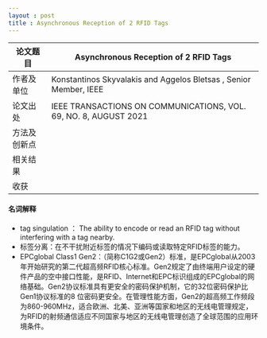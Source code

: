 ```yaml
---
layout : post
title : Asynchronous Reception of 2 RFID Tags   
---
```


<script src="https://polyfill.io/v3/polyfill.min.js?features=es6"></script>
<script id="MathJax-script" async src="https://cdn.jsdelivr.net/npm/mathjax@3/es5/tex-mml-chtml.js"></script>
| 论文题目     | Asynchronous Reception of 2 RFID Tags                        |
| ------------ | ------------------------------------------------------------ |
| 作者及单位   | Konstantinos Skyvalakis and Aggelos Bletsas , Senior Member, IEEE |
| 论文出处     | IEEE TRANSACTIONS ON COMMUNICATIONS, VOL. 69, NO. 8, AUGUST 2021 |
| 方法及创新点 |                                                              |
| 相关结果     |                                                              |
| 收获         |                                                              |



#### 名词解释

* tag singulation ： The ability to encode or read an RFID tag without interfering with a tag nearby.
* 标签分离：在不干扰附近标签的情况下编码或读取特定RFID标签的能力。
* EPCglobal Class1 Gen2：（简称C1G2或Gen2）标准，是EPCglobal从2003年开始研究的第二代超高频RFID核心标准。Gen2规定了由终端用户设定的硬件产品的空中接口性能，是RFID、Internet和EPC标识组成的EPCglobal的网络基础。Gen2协议标准具有更安全的密码保护机制，它的32位密码保护比Gen1协议标准的8 位密码更安全。在管理性能方面，Gen2的超高频工作频段为860-960MHz，适合欧洲、北美、亚洲等国家和地区的无线电管理规定，为RFID的射频通信适应不同国家与地区的无线电管理创造了全球范围的应用环境条件。




